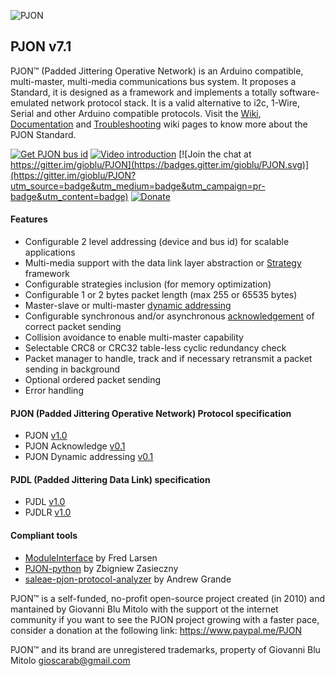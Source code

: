 
![PJON](http://www.gioblu.com/PJON/PJON-github-header-tiny.png)
## PJON v7.1
PJON™ (Padded Jittering Operative Network) is an Arduino compatible, multi-master, multi-media communications bus system. It proposes a Standard, it is designed as a framework and implements a totally software-emulated network protocol stack. It is a valid alternative to i2c, 1-Wire, Serial and other Arduino compatible protocols. Visit the [Wiki](wiki), [Documentation](wiki/Documentation) and [Troubleshooting](wiki/Troubleshooting) wiki pages to know more about the PJON Standard.

[![Get PJON bus id](https://img.shields.io/badge/GET-PJON%20bus%20id-lightgrey.svg)](http://www.pjon.org/get-bus-id.php)
[![Video introduction](https://img.shields.io/badge/PJON-video%20introduction-blue.svg)](https://www.youtube.com/watch?v=vjc4ZF5own8)
[![Join the chat at https://gitter.im/gioblu/PJON](https://badges.gitter.im/gioblu/PJON.svg)](https://gitter.im/gioblu/PJON?utm_source=badge&utm_medium=badge&utm_campaign=pr-badge&utm_content=badge) [![Donate](http://img.shields.io/paypal/donate.png?color=brightgreen)](https://www.paypal.me/PJON)

#### Features
- Configurable 2 level addressing (device and bus id) for scalable applications
- Multi-media support with the data link layer abstraction or [Strategy](strategies) framework
- Configurable strategies inclusion (for memory optimization)
- Configurable 1 or 2 bytes packet length (max 255 or 65535 bytes)
- Master-slave or multi-master [dynamic addressing](specification/PJON-dynamic-addressing-specification-v0.1.md)
- Configurable synchronous and/or asynchronous [acknowledgement](specification/PJON-protocol-acknowledge-specification-v0.1.md) of correct packet sending
- Collision avoidance to enable multi-master capability
- Selectable CRC8 or CRC32 table-less cyclic redundancy check
- Packet manager to handle, track and if necessary retransmit a packet sending in background
- Optional ordered packet sending
- Error handling

#### PJON (Padded Jittering Operative Network) Protocol specification
- PJON [v1.0](specification/PJON-protocol-specification-v1.0.md)
- PJON Acknowledge [v0.1](specification/PJON-protocol-acknowledge-specification-v0.1.md)
- PJON Dynamic addressing [v0.1](specification/PJON-dynamic-addressing-specification-v0.1.md)

#### PJDL (Padded Jittering Data Link) specification
- PJDL [v1.0](strategies/SoftwareBitBang/specification/PJDL-specification-v1.0.md)
- PJDLR [v1.0](strategies/OverSampling/specification/PJDLR-specification-v1.0.md)

#### Compliant tools
- [ModuleInterface](https://github.com/fredilarsen/ModuleInterface) by Fred Larsen
- [PJON-python](https://github.com/Girgitt/PJON-python) by Zbigniew Zasieczny
- [saleae-pjon-protocol-analyzer](https://github.com/aperepel/saleae-pjon-protocol-analyzer) by Andrew Grande

PJON™ is a self-funded, no-profit open-source project created (in 2010) and mantained by Giovanni Blu Mitolo with the support ot the internet community if you want to see the PJON project growing with a faster pace, consider a donation at the following link: https://www.paypal.me/PJON

PJON™ and its brand are unregistered trademarks, property of Giovanni Blu Mitolo gioscarab@gmail.com

